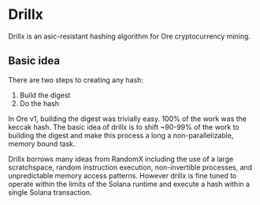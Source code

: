 # Drillx

Drillx is an asic-resistant hashing algorithm for Ore cryptocurrency mining.

## Basic idea
There are two steps to creating any hash:
1. Build the digest
2. Do the hash


In Ore v1, building the digest was trivially easy. 100% of the work was the keccak hash. The basic idea of drillx is to shift ~90-99% of the work to building the digest and make this process a long a non-parallelizable, memory bound task.

Drillx borrows many ideas from RandomX including the use of a large scratchspace, random instruction execution, non-invertible processes, and unpredictable memory access patterns. However drillx is fine tuned to operate within the limits of the Solana runtime and execute a hash within a single Solana transaction.
